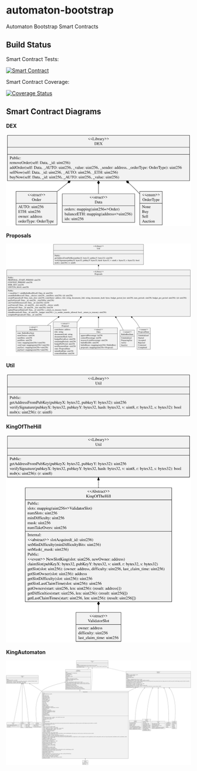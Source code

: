 # automaton-bootstrap
Automaton Bootstrap Smart Contracts

## Build Status

Smart Contract Tests:

[![Smart Contract](https://github.com/automaton-network/automaton-bootstrap/workflows/Solidity%20CI/badge.svg?branch=master)](https://github.com/automaton-network/automaton-bootstrap/actions?query=workflow%3A%22Solidity+CI%22+branch%3Amaster)

Smart Contract Coverage:

[![Coverage Status](https://coveralls.io/repos/github/automaton-network/automaton-bootstrap/badge.svg?branch=master&service=github)](https://coveralls.io/github/automaton-network/automaton-bootstrap?branch=master)

## Smart Contract Diagrams

**DEX**

![DEX](diagrams/dex.svg)

**Proposals**

![Proposals](diagrams/proposals.svg)

**Util**

![Util](diagrams/util.svg)

**KingOfTheHill**

![KingOfTheHill](diagrams/king-of-the-hill.svg)

**KingAutomaton**

![KingAutomaton](diagrams/king-automaton.svg)
